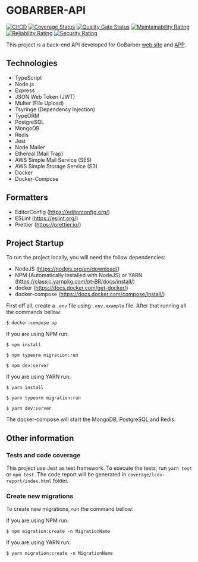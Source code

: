 # GOBARBER-API
[![CI/CD](https://github.com/alanlgoncalves/gobarber-api/workflows/CI/CD/badge.svg)](https://github.com/alanlgoncalves/gobarber-api/actions?query=workflow%3ACI%2FCD)
[![Coverage Status](https://coveralls.io/repos/github/alanlgoncalves/gobarber-api/badge.svg?branch=master&kill_cache=1)](https://coveralls.io/github/alanlgoncalves/gobarber-api?branch=master)
[![Quality Gate Status](https://sonarcloud.io/api/project_badges/measure?project=alanlgoncalves_gobarber-api&metric=alert_status)](https://sonarcloud.io/dashboard?id=alanlgoncalves_gobarber-api)
[![Maintainability Rating](https://sonarcloud.io/api/project_badges/measure?project=alanlgoncalves_gobarber-api&metric=sqale_rating)](https://sonarcloud.io/dashboard?id=alanlgoncalves_gobarber-api)
[![Reliability Rating](https://sonarcloud.io/api/project_badges/measure?project=alanlgoncalves_gobarber-api&metric=reliability_rating)](https://sonarcloud.io/dashboard?id=alanlgoncalves_gobarber-api)
[![Security Rating](https://sonarcloud.io/api/project_badges/measure?project=alanlgoncalves_gobarber-api&metric=security_rating)](https://sonarcloud.io/dashboard?id=alanlgoncalves_gobarber-api)

This project is a back-end API developed for GoBarber [web site](https://github.com/alanlgoncalves/gobarber-web) and [APP](https://github.com/alanlgoncalves/gobarber-app).

## Technologies

- TypeScript
- Node.js
- Express
- JSON Web Token (JWT)
- Multer (File Upload)
- Tsyringe (Dependency Injection)
- TypeORM
- PostgreSQL
- MongoDB
- Redis
- Jest
- Node Mailer
- Ethereal (Mail Trap)
- AWS Simple Mail Service (SES)
- AWS Simple Storage Service (S3)
- Docker
- Docker-Compose

## Formatters

- EditorConfig (https://editorconfig.org/)
- ESLint (https://eslint.org/)
- Prettier (https://prettier.io/)

## Project Startup

To run the project locally, you will need the follow dependencies:

- NodeJS (https://nodejs.org/en/download/)
- NPM (Automatically installed with NodeJS) or YARN (https://classic.yarnpkg.com/pt-BR/docs/install/)
- docker (https://docs.docker.com/get-docker/)
- docker-compose (https://docs.docker.com/compose/install/)

First off all, create a `.env` file using `.env.example` file. After that running all the commands bellow:

```
$ docker-compose up
```

If you are using NPM run:
```
$ npm install

$ npm typeorm migration:run

$ npm dev:server
```

If you are using YARN run:
```
$ yarn install

$ yarn typeorm migration:run

$ yarn dev:server
```

The docker-compose will start the MongoDB, PostgreSQL and Redis.

## Other information

### Tests and code coverage

This project use Jest as test framework. To execute the tests, run `yarn test` or `npm test`. The code report will
be generated in `coverage/lcov-report/index.html` folder.

### Create new migrations
To create new migrations, run the command bellow:

If you are using NPM run:

```
$ npm migration:create -n MigrationName
```

If you are using YARN run:
```
$ yarn migration:create -n MigrationName
```
